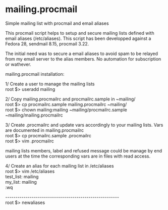 # mailing.procmail
Simple mailing list with procmail and email aliases

This procmail script helps to setup and secure mailing lists defined with email aliases (/etc/aliases). This script has been developped against a Fedora 28, sendmail 8.15, procmail 3.22.

The initial need was to secure a email aliases to avoid spam to be relayed from my email server to the alias members. No automation for subscription or wathever.

mailing.procmail installation:

1/ Create a user to manage the mailing lists<br>
root $> useradd mailing

2/ Copy mailing.procmailrc and procmailrc.sample in ~mailing/<br>
root $> cp procmailrc.sample mailing.procmailrc ~mailing/<br>
root $> chown mailing:mailing ~mailing/procmailrc.sample ~mailing/mailing.procmailrc<br>

3/ Create .procmailrc and update vars accordingly to your mailing lists. Vars are documented in mailing.procmailrc<br>
root $> cp procmailrc.sample .procmailrc<br>
root $> vim .procmailrc

mailing lists members, label and refused message could be manage by end users at the time the corresponding vars are in files with read access.

4/ Create an alias for each mailing list in /etc/aliases<br>
root $> vim /etc/aliases<br>
test_list:      mailing<br>
my_list:        mailing<br>
:wq<br>

--------------------------------------------------------<br>
root $> newaliases
